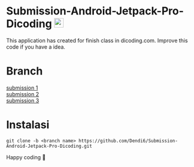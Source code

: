 # Submission-Android-Jetpack-Pro-Dicoding <img src="https://media.giphy.com/media/hvRJCLFzcasrR4ia7z/giphy.gif" width="25px">
This application has created for finish class in dicoding.com. Improve this code if you have a idea.

# Branch
[submission 1](https://github.com/Dendi6/Submission-Android-Jetpack-Pro-Dicoding/tree/submission1)<br>
[submission 2](https://github.com/Dendi6/Submission-Android-Jetpack-Pro-Dicoding/tree/submission2)<br>
[submission 3](https://github.com/Dendi6/Submission-Android-Jetpack-Pro-Dicoding/tree/submission3)

# Instalasi
`git clone -b <branch name> https://github.com/Dendi6/Submission-Android-Jetpack-Pro-Dicoding.git`

Happy coding 🙂
